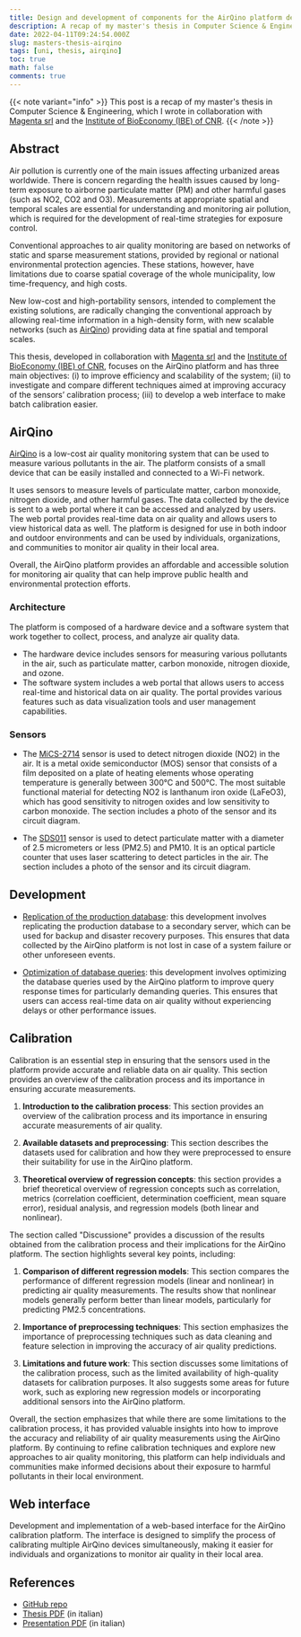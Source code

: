 ```yaml
---
title: Design and development of components for the AirQino platform dedicated to air quality monitoring
description: A recap of my master's thesis in Computer Science & Engineering about the AirQino platform and related developments.
date: 2022-04-11T09:24:54.000Z
slug: masters-thesis-airqino
tags: [uni, thesis, airqino]
toc: true
math: false
comments: true
---
```


{{< note variant="info" >}}
This post is a recap of my master's thesis in Computer Science & Engineering, which I wrote in collaboration with [Magenta srl](https://magenta.it/) and the [Institute of BioEconomy (IBE) of CNR](https://www.ibe.cnr.it).
{{< /note >}}

## Abstract
Air pollution is currently one of the main issues affecting urbanized areas worldwide. There is concern regarding the health issues caused by long-term exposure to airborne particulate matter (PM) and other harmful gases (such as NO2, CO2 and O3).
Measurements at appropriate spatial and temporal scales are essential for understanding and monitoring air pollution, which is required for the development of real-time strategies for exposure control.

Conventional approaches to air quality monitoring are based on networks of static and sparse measurement stations, provided by regional or national environmental protection agencies. These stations, however, have limitations due to coarse spatial coverage of the whole municipality, low time-frequency, and high costs.

New low-cost and high-portability sensors, intended to complement the existing solutions, are radically changing the conventional approach by allowing real-time information in a high-density form, with new scalable networks (such as [AirQino](https://airqino.it/en/)) providing data at fine spatial and temporal scales.

This thesis, developed in collaboration with [Magenta srl](https://magenta.it/) and the [Institute of BioEconomy (IBE) of CNR](https://www.ibe.cnr.it), focuses on the AirQino platform and has three main objectives: (i) to improve efficiency and scalability of the system; (ii) to investigate and compare different techniques aimed at improving accuracy of the sensors’ calibration process; (iii) to develop a web interface to make batch calibration easier.

## AirQino
[AirQino](https://airqino.it/en/) is a low-cost air quality monitoring system that can be used to measure various pollutants in the air. The platform consists of a small device that can be easily installed and connected to a Wi-Fi network. 

It uses sensors to measure levels of particulate matter, carbon monoxide, nitrogen dioxide, and other harmful gases. The data collected by the device is sent to a web portal where it can be accessed and analyzed by users. The web portal provides real-time data on air quality and allows users to view historical data as well. The platform is designed for use in both indoor and outdoor environments and can be used by individuals, organizations, and communities to monitor air quality in their local area.

Overall, the AirQino platform provides an affordable and accessible solution for monitoring air quality that can help improve public health and environmental protection efforts.

### Architecture
The platform is composed of a hardware device and a software system that work together to collect, process, and analyze air quality data. 

- The hardware device includes sensors for measuring various pollutants in the air, such as particulate matter, carbon monoxide, nitrogen dioxide, and ozone.
- The software system includes a web portal that allows users to access real-time and historical data on air quality. The portal provides various features such as data visualization tools and user management capabilities. 

### Sensors
- The [MiCS-2714](https://www.sgxsensortech.com/content/uploads/2014/08/1107_Datasheet-MiCS-2714.pdf) sensor is used to detect nitrogen dioxide (NO2) in the air. It is a metal oxide semiconductor (MOS) sensor that consists of a film deposited on a plate of heating elements whose operating temperature is generally between 300°C and 500°C. The most suitable functional material for detecting NO2 is lanthanum iron oxide (LaFeO3), which has good sensitivity to nitrogen oxides and low sensitivity to carbon monoxide. The section includes a photo of the sensor and its circuit diagram.

- The [SDS011](https://cdn-reichelt.de/documents/datenblatt/X200/SDS011-DATASHEET.pdf) sensor is used to detect particulate matter with a diameter of 2.5 micrometers or less (PM2.5) and PM10. It is an optical particle counter that uses laser scattering to detect particles in the air. The section includes a photo of the sensor and its circuit diagram.

## Development
- [Replication of the production database](/blog/2021/10/streaming-replication-docker-timescale/): this development involves replicating the production database to a secondary server, which can be used for backup and disaster recovery purposes. This ensures that data collected by the AirQino platform is not lost in case of a system failure or other unforeseen events.

- [Optimization of database queries](/blog/2021/11/continuous-aggregates-timescale/): this development involves optimizing the database queries used by the AirQino platform to improve query response times for particularly demanding queries. This ensures that users can access real-time data on air quality without experiencing delays or other performance issues.

## Calibration
 Calibration is an essential step in ensuring that the sensors used in the platform provide accurate and reliable data on air quality. This section provides an overview of the calibration process and its importance in ensuring accurate measurements.

1. **Introduction to the calibration process**: This section provides an overview of the calibration process and its importance in ensuring accurate measurements of air quality.

2. **Available datasets and preprocessing**: This section describes the datasets used for calibration and how they were preprocessed to ensure their suitability for use in the AirQino platform.

3. **Theoretical overview of regression concepts**: this section provides a brief theoretical overview of regression concepts such as correlation, metrics (correlation coefficient, determination coefficient, mean square error), residual analysis, and regression models (both linear and nonlinear).

The section called "Discussione" provides a discussion of the results obtained from the calibration process and their implications for the AirQino platform. The section highlights several key points, including:

1. **Comparison of different regression models**: This section compares the performance of different regression models (linear and nonlinear) in predicting air quality measurements. The results show that nonlinear models generally perform better than linear models, particularly for predicting PM2.5 concentrations.

2. **Importance of preprocessing techniques**: This section emphasizes the importance of preprocessing techniques such as data cleaning and feature selection in improving the accuracy of air quality predictions.

3. **Limitations and future work**: This section discusses some limitations of the calibration process, such as the limited availability of high-quality datasets for calibration purposes. It also suggests some areas for future work, such as exploring new regression models or incorporating additional sensors into the AirQino platform.

Overall, the section emphasizes that while there are some limitations to the calibration process, it has provided valuable insights into how to improve the accuracy and reliability of air quality measurements using the AirQino platform. By continuing to refine calibration techniques and explore new approaches to air quality monitoring, this platform can help individuals and communities make informed decisions about their exposure to harmful pollutants in their local environment.

## Web interface
Development and implementation of a web-based interface for the AirQino calibration platform. The interface is designed to simplify the process of calibrating multiple AirQino devices simultaneously, making it easier for individuals and organizations to monitor air quality in their local area.

## References
- [GitHub repo](https://github.com/n3d1117/airqino-calibration)
- [Thesis PDF](https://github.com/n3d1117/airqino-calibration/blob/master/thesis/thesis/thesis.pdf) (in italian)
- [Presentation PDF](https://github.com/n3d1117/airqino-calibration/blob/master/thesis/presentation/presentation.pdf) (in italian)